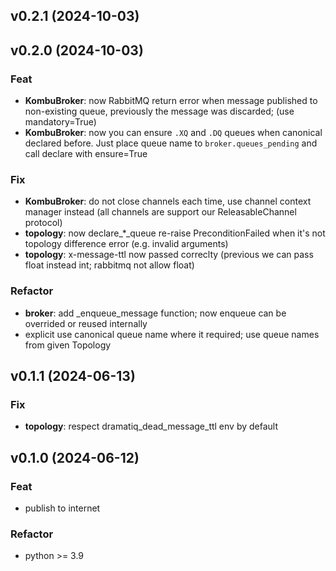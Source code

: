 ## v0.2.1 (2024-10-03)

## v0.2.0 (2024-10-03)

### Feat

- **KombuBroker**: now RabbitMQ return error when message published to non-existing queue, previously the message was discarded; (use mandatory=True)
- **KombuBroker**: now you can ensure `.XQ` and `.DQ` queues when canonical declared before. Just place queue name to `broker.queues_pending` and call declare with ensure=True

### Fix

- **KombuBroker**: do not close channels each time, use channel context manager instead (all channels are support our ReleasableChannel protocol)
- **topology**: now declare_*_queue re-raise PreconditionFailed when it's not topology difference error (e.g. invalid arguments)
- **topology**: x-message-ttl now passed correclty (previous we can pass float instead int; rabbitmq not allow float)

### Refactor

- **broker**: add _enqueue_message function; now enqueue can be overrided or reused internally
- explicit use canonical queue name where it required; use queue names from given Topology

## v0.1.1 (2024-06-13)

### Fix

- **topology**: respect dramatiq_dead_message_ttl env by default

## v0.1.0 (2024-06-12)

### Feat

- publish to internet

### Refactor

- python >= 3.9
